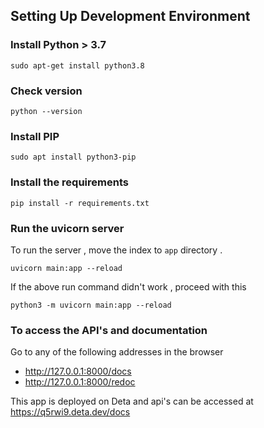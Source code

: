 
## Setting Up Development Environment

### Install Python > 3.7

```shell
sudo apt-get install python3.8
```

### Check version

```shell
python --version
```

### Install PIP

```shell
sudo apt install python3-pip
```

### Install  the requirements

```shell
pip install -r requirements.txt
```

### Run the uvicorn server

To run the server , move the index to `app` directory .

```shell
uvicorn main:app --reload
```
If the above run command didn't work , proceed with this

```shell
python3 -m uvicorn main:app --reload
```

### To access the API's and documentation

Go to any of the following addresses in the browser

  -  http://127.0.0.1:8000/docs
  -  http://127.0.0.1:8000/redoc

This app is deployed on Deta and api's can be accessed at https://q5rwi9.deta.dev/docs
